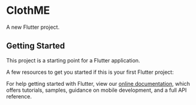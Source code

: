 # ClothME

A new Flutter project.

## Getting Started

This project is a starting point for a Flutter application.

A few resources to get you started if this is your first Flutter project:

For help getting started with Flutter, view our 
[online documentation](https://flutter.io/docs), which offers tutorials, 
samples, guidance on mobile development, and a full API reference.
